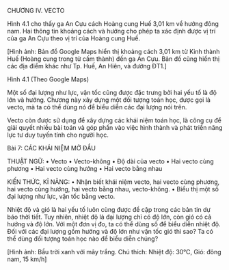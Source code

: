 CHƯƠNG IV. VECTO

Hình 4.1 cho thấy ga An Cựu cách Hoàng cung Huế 3,01 km về hướng đông nam. Hai thông tin khoảng cách và hướng cho phép ta xác định được vị trí của ga An Cựu theo vị trí của Hoàng cung Huế.

[Hình ảnh: Bản đồ Google Maps hiển thị khoảng cách 3,01 km từ Kinh thành Huế (Hoàng cung trong tử cấm thành) đến ga An Cựu. Bản đồ cũng hiển thị các địa điểm khác như Tp. Huế, An Hiên, và đường ĐT1.]

Hình 4.1 (Theo Google Maps)

Một số đại lượng như lực, vận tốc cũng được đặc trưng bởi hai yếu tố là độ lớn và hướng. Chương này xây dựng một đối tượng toán học, được gọi là vecto, mà ta có thể dùng nó để biểu diễn các đại lượng nói trên.

Vecto còn được sử dụng để xây dựng các khái niệm toán học, là công cụ để giải quyết nhiều bài toán và góp phần vào việc hình thành và phát triển năng lực tư duy tuyến tính cho người học.

Bài 7: CÁC KHÁI NIỆM MỞ ĐẦU

THUẬT NGỮ:
• Vecto
• Vecto-không
• Độ dài của vecto
• Hai vecto cùng phương
• Hai vecto cùng hướng
• Hai vecto bằng nhau

KIẾN THỨC, KĨ NĂNG:
• Nhận biết khái niệm vecto, hai vecto cùng phương, hai vecto cùng hướng, hai vecto bằng nhau, vecto-không.
• Biểu thị một số đại lượng như lực, vận tốc bằng vecto.

Nhiệt độ và gió là hai yếu tố luôn cùng được đề cập trong các bản tin dự báo thời tiết. Tuy nhiên, nhiệt độ là đại lượng chỉ có độ lớn, còn gió có cả hướng và độ lớn. Với một đơn vị đo, ta có thể dùng số để biểu diễn nhiệt độ. Đối với các đại lượng gồm hướng và độ lớn như vận tốc gió thì sao? Ta có thể dùng đối tượng toán học nào để biểu diễn chúng?

[Hình ảnh: Bầu trời xanh với mây trắng. Chú thích: Nhiệt độ: 30°C, Gió: đông nam, 15 km/h]